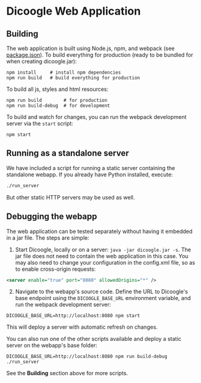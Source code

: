 # Dicoogle Web Application

## Building

The web application is built using Node.js, npm, and webpack (see [package.json](package.json)). To build everything for production (ready to be bundled for when creating dicoogle.jar):

    npm install     # install npm dependencies
    npm run build   # build everything for production

To build all js, styles and html resources:

    npm run build        # for production
    npm run build-debug  # for development

To build and watch for changes, you can run the webpack development server via the `start` script:

    npm start

## Running as a standalone server

We have included a script for running a static server containing the standalone webapp.
If you already have Python installed, execute:

```sh
./run_server
```

But other static HTTP servers may be used as well.

## Debugging the webapp

The web application can be tested separately without having it embedded in a jar file. The steps are simple:

1. Start Dicoogle, locally or on a server: `java -jar dicoogle.jar -s`. The jar file does not need to contain the web application in this case. You may also need to change your configuration in the config.xml file, so as to enable cross-origin requests:

```xml
<server enable="true" port="8080" allowedOrigins="*" />
```

2. Navigate to the webapp's source code. Define the URL to Dicoogle's base endpoint using the `DICOOGLE_BASE_URL` environment variable, and run the webpack development server:

```
DICOOGLE_BASE_URL=http://localhost:8080 npm start
```

This will deploy a server with automatic refresh on changes.

You can also run one of the other scripts available and deploy a static server on the webapp's base folder:

```
DICOOGLE_BASE_URL=http://localhost:8080 npm run build-debug
./run_server
```

See the **Building** section above for more scripts.
